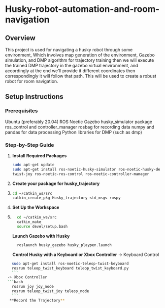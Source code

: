 # Husky-robot-automation-and-room-navigation

## Overview
This project is used for navigating a husky robot through some environment, Which involves map generation of the environment, Gazebo simulation, and DMP algorithm for trajectory training then we will execute the trained DMP trajectory in the gazebo virtual environment, and accordingly at the end we'll provide it different coordinates then correspondingly it will follow that path. This will be used to create a robust robot for room navigation.


## Setup Instructions
### Prerequisites
Ubuntu (preferably 20.04)
ROS Noetic
Gazebo
husky_simulator package
ros_control and controller_manager
rosbag for recording data
numpy and pandas for data processing
Python libraries for DMP (such as dmp)

### Step-by-Step Guide
1. **Install Required Packages**
    ```bash
    sudo apt-get update
    sudo apt-get install ros-noetic-husky-simulator ros-noetic-husky-desktop ros-noetic-joy ros-noetic-teleop- 
    twist-joy ros-noetic-ros-control ros-noetic-controller-manager
    ```
2. **Create your package for husky_trajectory**
3.   ```bash
     cd ~/catkin_ws/src
     catkin_create_pkg Husky_trajectory std_msgs rospy 
     ```
4. **Set Up the Workspace**
5. ```bash
     cd ~/catkin_ws/src
     catkin_make
     source devel/setup.bash
     ```
   **Launch Gazebo with Husky**
   ```bash
     roslaunch husky_gazebo husky_playpen.launch
     ```
   **Control Husky with a Keyboard or Xbox Controller**
   -> Keyboard Control
  ```bash
     sudo apt-get install ros-noetic-teleop-twist-keyboard
     rosrun teleop_twist_keyboard teleop_twist_keyboard.py
     ```
   -> Xbox Controller
   ```bash
     rosrun joy joy_node
     rosrun teleop_twist_joy teleop_node
     ```
    **Record the Trajectory**
